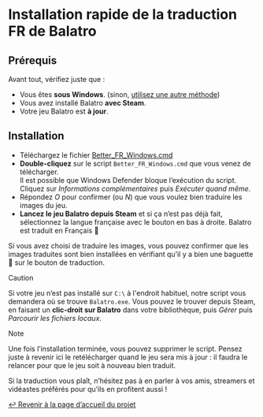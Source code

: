 # Installation rapide de la traduction FR de Balatro

## Prérequis

Avant tout, vérifiez juste que :

- Vous êtes **sous Windows**. (sinon, [utilisez une autre méthode](KURULUM.md))
- Vous avez installé Balatro **avec Steam**.
- Votre jeu Balatro est **à jour**.

## Installation

- Téléchargez le fichier [Better_FR_Windows.cmd](https://github.com/FrBmt-BIGetNouf/balatro-french-translations/releases/latest/download/Better_FR_Windows.cmd)
- **Double-cliquez** sur le script `Better_FR_Windows.cmd` que vous venez de télécharger. <br />
  Il est possible que Windows Defender bloque l’exécution du script. Cliquez sur _Informations complémentaires_ puis _Exécuter quand même_.
- Répondez _O_ pour confirmer (ou _N_) que vous voulez bien traduire les images du jeu.
- **Lancez le jeu Balatro depuis Steam** et si ça n’est pas déjà fait, sélectionnez la langue française avec le bouton en bas à droite. Balatro est traduit en Français 🥳

Si vous avez choisi de traduire les images, vous pouvez confirmer que les images traduites sont bien installées en vérifiant qu’il y a bien une baguette 🥖 sur le bouton de traduction.

> [!CAUTION]
> Si votre jeu n’est pas installé sur `C:\` à l'endroit habituel, notre script vous demandera où se trouve `Balatro.exe`. Vous pouvez le trouver depuis Steam, en faisant un **clic-droit sur Balatro** dans votre bibliothèque, puis _Gérer_ puis _Parcourir les fichiers locaux_.

> [!NOTE]
> Une fois l’installation terminée, vous pouvez supprimer le script. Pensez juste à revenir ici le retélécharger quand le jeu sera mis à jour : il faudra le relancer pour que le jeu soit à nouveau bien traduit.

Si la traduction vous plaît, n’hésitez pas à en parler à vos amis, streamers et vidéastes préférés pour qu’ils en profitent aussi !

[↩ Revenir à la page d’accueil du projet](https://github.com/FrBmt-BIGetNouf/balatro-french-translations)
